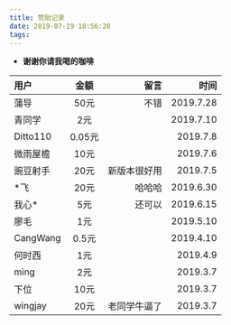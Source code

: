 ```yaml
---
title: 赞助记录
date: 2019-07-19 10:56:20
tags:
---
```

* **谢谢你请我喝的咖啡** 

<!--  more  -->

|用户|金额|留言|时间|
|:-|:-:|-:|-:|
|蒲导|50元|不错|2019.7.28|
|青同学|2元||2019.7.10|
|Ditto110|0.05元||2019.7.8|
|微雨屋檐|10元||2019.7.6|
|豌豆射手|20元|新版本很好用|2019.7.5|
|*飞|20元|哈哈哈|2019.6.30|
|我心*|5元|还可以|2019.6.15|
|廖毛|1元||2019.5.10|
|CangWang|0.5元||2019.4.10|
|何时西|1元||2019.4.9|
|ming|2元||2019.3.7|
|下位|10元||2019.3.7|
|wingjay|20元|老同学牛逼了|2019.3.7|
